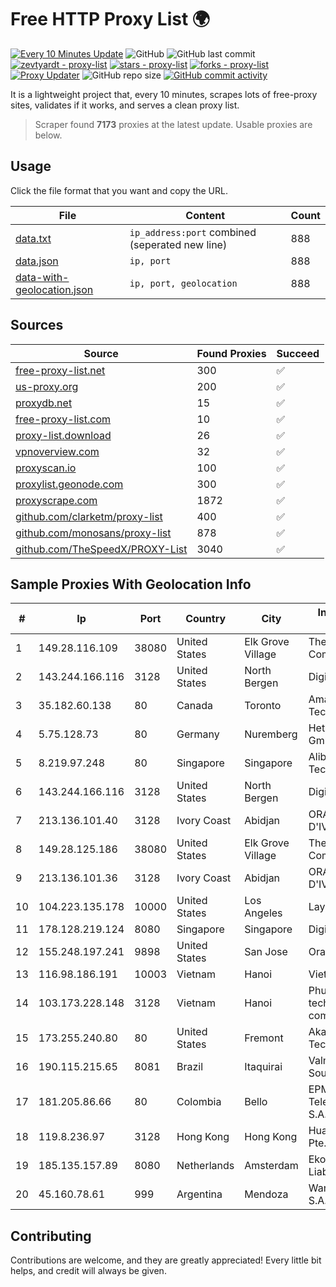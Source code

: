 
# Free HTTP Proxy List 🌍

[![Every 10 Minutes Update](https://github.com/mertguvencli/http-proxy-list/actions/workflows/main.yml/badge.svg?branch=main)](https://github.com/mertguvencli/http-proxy-list/actions/workflows/main.yml)
![GitHub](https://img.shields.io/github/license/mertguvencli/http-proxy-list)
![GitHub last commit](https://img.shields.io/github/last-commit/mertguvencli/http-proxy-list)
[![zevtyardt - proxy-list](https://img.shields.io/static/v1?label=zevtyardt&message=proxy-list&color=blue&logo=github)](https://github.com/zevtyardt/proxy-list "Go to GitHub repo")
[![stars - proxy-list](https://img.shields.io/github/stars/zevtyardt/proxy-list?style=social)](https://github.com/zevtyardt/proxy-list)
[![forks - proxy-list](https://img.shields.io/github/forks/zevtyardt/proxy-list?style=social)](https://github.com/zevtyardt/proxy-list)
[![Proxy Updater](https://github.com/zevtyardt/proxy-list/workflows/Proxy%20Updater/badge.svg)](https://github.com/zevtyardt/proxy-list/actions?query=workflow:"Proxy+Updater")
![GitHub repo size](https://img.shields.io/github/repo-size/zevtyardt/proxy-list)
[![GitHub commit activity](https://img.shields.io/github/commit-activity/m/zevtyardt/proxy-list?logo=commits)](https://github.com/zevtyardt/proxy-list/commits/main)

It is a lightweight project that, every 10 minutes, scrapes lots of free-proxy sites, validates if it works, and serves a clean proxy list.

> Scraper found **7173** proxies at the latest update. Usable proxies are below.

## Usage

Click the file format that you want and copy the URL.

|File|Content|Count|
|----|-------|-----|
|[data.txt](https://raw.githubusercontent.com/mertguvencli/http-proxy-list/main/proxy-list/data.txt)|`ip_address:port` combined (seperated new line)|888|
|[data.json](https://raw.githubusercontent.com/mertguvencli/http-proxy-list/main/proxy-list/data.json)|`ip, port`|888|
|[data-with-geolocation.json](https://raw.githubusercontent.com/mertguvencli/http-proxy-list/main/proxy-list/data-with-geolocation.json)|`ip, port, geolocation`|888|

## Sources

|Source|Found Proxies|Succeed|
|------|-------------|-------|
|[free-proxy-list.net](https://free-proxy-list.net)|300|✅|
|[us-proxy.org](https://www.us-proxy.org)|200|✅|
|[proxydb.net](http://proxydb.net)|15|✅|
|[free-proxy-list.com](https://free-proxy-list.com/?page=&port=&type%5B%5D=http&type%5B%5D=https&up_time=0&search=Search)|10|✅|
|[proxy-list.download](https://www.proxy-list.download/HTTP)|26|✅|
|[vpnoverview.com](https://vpnoverview.com/privacy/anonymous-browsing/free-proxy-servers)|32|✅|
|[proxyscan.io](https://www.proxyscan.io)|100|✅|
|[proxylist.geonode.com](https://proxylist.geonode.com/api/proxy-list?limit=300&page=1&sort_by=lastChecked&sort_type=desc&protocols=http,https)|300|✅|
|[proxyscrape.com](https://api.proxyscrape.com/v2/?request=displayproxies&protocol=http&timeout=10000&country=all&ssl=all&anonymity=all)|1872|✅|
|[github.com/clarketm/proxy-list](https://raw.githubusercontent.com/clarketm/proxy-list/master/proxy-list-raw.txt)|400|✅|
|[github.com/monosans/proxy-list](https://raw.githubusercontent.com/monosans/proxy-list/main/proxies/http.txt)|878|✅|
|[github.com/TheSpeedX/PROXY-List](https://raw.githubusercontent.com/TheSpeedX/PROXY-List/master/http.txt)|3040|✅|


## Sample Proxies With Geolocation Info

|#|Ip|Port|Country|City|Internet Service Provider|
|-|--|----|-------|----|-------------------------|
|1|149.28.116.109|38080|United States|Elk Grove Village|The Constant Company|
|2|143.244.166.116|3128|United States|North Bergen|DigitalOcean, LLC|
|3|35.182.60.138|80|Canada|Toronto|Amazon Technologies Inc.|
|4|5.75.128.73|80|Germany|Nuremberg|Hetzner Online GmbH|
|5|8.219.97.248|80|Singapore|Singapore|Alibaba (US) Technology Co., Ltd.|
|6|143.244.166.116|3128|United States|North Bergen|DigitalOcean, LLC|
|7|213.136.101.40|3128|Ivory Coast|Abidjan|ORANGE COTE D'IVOIRE|
|8|149.28.125.186|38080|United States|Elk Grove Village|The Constant Company|
|9|213.136.101.36|3128|Ivory Coast|Abidjan|ORANGE COTE D'IVOIRE|
|10|104.223.135.178|10000|United States|Los Angeles|LayerHost|
|11|178.128.219.124|8080|Singapore|Singapore|DigitalOcean, LLC|
|12|155.248.197.241|9898|United States|San Jose|Oracle Corporation|
|13|116.98.186.191|10003|Vietnam|Hanoi|Viettel Corporation|
|14|103.173.228.148|3128|Vietnam|Hanoi|Phuong Dong technology solution company limited|
|15|173.255.240.80|80|United States|Fremont|Akamai Technologies, Inc.|
|16|190.115.215.65|8081|Brazil|Itaquirai|Valmir Lopes De Souza|
|17|181.205.86.66|80|Colombia|Bello|EPM Telecomunicaciones S.A. E.S.P.|
|18|119.8.236.97|3128|Hong Kong|Hong Kong|Huawei International Pte. Ltd.|
|19|185.135.157.89|8080|Netherlands|Amsterdam|Ekotrans Limited Liability Company|
|20|45.160.78.61|999|Argentina|Mendoza|Wan Developments S.A.S|



## Contributing

Contributions are welcome, and they are greatly appreciated! Every
little bit helps, and credit will always be given.

